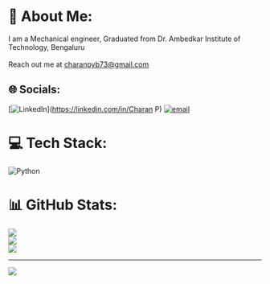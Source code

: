 # 💫 About Me:
I am a Mechanical engineer, Graduated from Dr. Ambedkar Institute of Technology, Bengaluru<br><br>Reach out me at charanpyb73@gmail.com


## 🌐 Socials:
[![LinkedIn](https://img.shields.io/badge/LinkedIn-%230077B5.svg?logo=linkedin&logoColor=white)](https://linkedin.com/in/Charan P) [![email](https://img.shields.io/badge/Email-D14836?logo=gmail&logoColor=white)](mailto:charanpyb73@gmail.com) 

# 💻 Tech Stack:
![Python](https://img.shields.io/badge/python-3670A0?style=for-the-badge&logo=python&logoColor=ffdd54)
# 📊 GitHub Stats:
![](https://github-readme-stats.vercel.app/api?username=CharanP04&theme=dark&hide_border=false&include_all_commits=false&count_private=false)<br/>
![](https://nirzak-streak-stats.vercel.app/?user=CharanP04&theme=dark&hide_border=false)<br/>
![](https://github-readme-stats.vercel.app/api/top-langs/?username=CharanP04&theme=dark&hide_border=false&include_all_commits=false&count_private=false&layout=compact)

---
[![](https://visitcount.itsvg.in/api?id=CharanP04&icon=0&color=0)](https://visitcount.itsvg.in)
